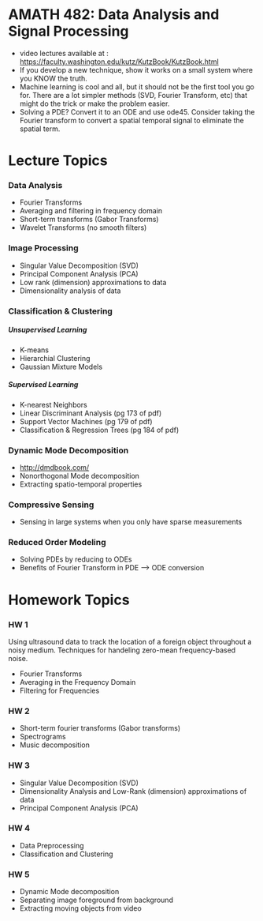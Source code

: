 # AMATH 482: Data Analysis and Signal Processing
- video lectures available at : https://faculty.washington.edu/kutz/KutzBook/KutzBook.html
- If you develop a new technique, show it works on a small system where you KNOW the truth.
- Machine learning is cool and all, but it should not be the first tool you go for. There
are a lot simpler methods (SVD, Fourier Transform, etc) that might do the trick or make
the problem easier.
- Solving a PDE? Convert it to an ODE and use ode45. Consider taking the Fourier transform to convert a spatial temporal
 signal to eliminate the spatial term.

# Lecture Topics

### Data Analysis
- Fourier Transforms
- Averaging and filtering in frequency domain
- Short-term transforms (Gabor Transforms)
- Wavelet Transforms (no smooth filters)

### Image Processing
- Singular Value Decomposition (SVD)
- Principal Component Analysis (PCA)
- Low rank (dimension) approximations to data
- Dimensionality analysis of data


### Classification & Clustering
##### Unsupervised Learning
- K-means
- Hierarchial Clustering
- Gaussian Mixture Models

##### Supervised Learning
- K-nearest Neighbors
- Linear Discriminant Analysis (pg 173 of pdf)
- Support Vector Machines (pg 179 of pdf)
- Classification & Regression Trees (pg 184 of pdf)


### Dynamic Mode Decomposition
- http://dmdbook.com/
- Nonorthogonal Mode decomposition
- Extracting spatio-temporal properties


### Compressive Sensing
- Sensing in large systems when you only have sparse measurements

### Reduced Order Modeling
- Solving PDEs by reducing to ODEs 
- Benefits of Fourier Transform in PDE --> ODE conversion


# Homework Topics

### HW 1
Using ultrasound data to track the location of a foreign object throughout
a noisy medium. Techniques for handeling zero-mean frequency-based noise.

* Fourier Transforms
* Averaging in the Frequency Domain
* Filtering for Frequencies


### HW 2
- Short-term fourier transforms (Gabor transforms)
- Spectrograms
- Music decomposition

### HW 3
- Singular Value Decomposition (SVD)
- Dimensionality Analysis and Low-Rank (dimension) approximations of data
- Principal Component Analysis (PCA)

### HW 4
- Data Preprocessing
- Classification and Clustering

### HW 5

- Dynamic Mode decomposition
- Separating image foreground from background
- Extracting moving objects from video
